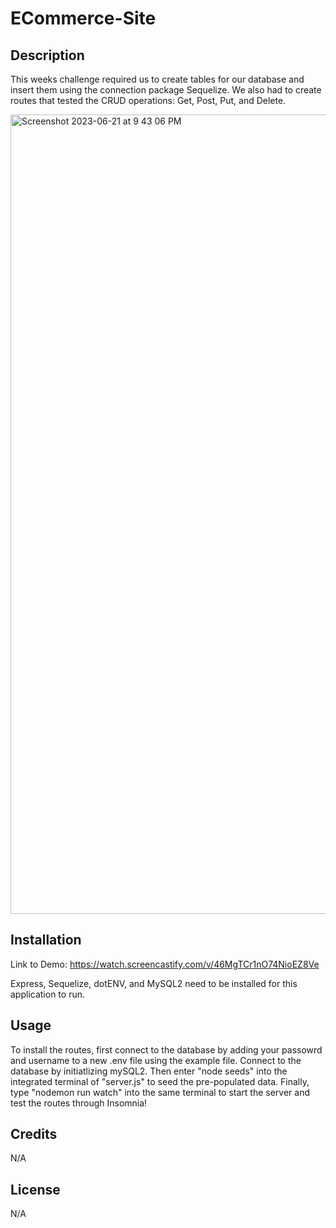 # ECommerce-Site

## Description

This weeks challenge required us to create tables for our database and insert them using the connection package Sequelize. We also had to create routes that tested the CRUD operations: Get, Post, Put, and Delete. 

<img width="1279" alt="Screenshot 2023-06-21 at 9 43 06 PM" src="https://github.com/AipuAmeh/ecommerce-site/assets/110988589/b7980686-24d1-48a5-8c18-135a283ea0d9">

## Installation
Link to Demo: https://watch.screencastify.com/v/46MgTCr1nO74NioEZ8Ve

Express, Sequelize, dotENV, and MySQL2 need to be installed for this application to run.
## Usage

To install the routes, first connect to the database by adding your passowrd and username to a new .env file using the example file. Connect to the database by initiatlizing mySQL2. Then enter "node seeds" into the integrated terminal of "server.js" to seed the pre-populated data. Finally, type "nodemon run watch" into the same terminal to start the server and test the routes through Insomnia!

## Credits

N/A

## License

N/A
